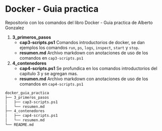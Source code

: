# Docker - Guia practica
Repositorio con los comandos del libro Docker - Guia practica de Alberto Gonzalez

1. __3_primeros_pasos__
    * __cap3-scripts.ps1__ Comandos introductorios de docker, se dan ejemplos los comandos `run`, `ps`, `logs`, `inspect`, `start` y `stop`.
    * __resumen.md__ Archivo markdown con anotaciones de uso de los comandos en `cap3-scripts.ps1`
2. __4_contenedores__
    * __cap4-scripts.ps1__ Se profundica en los comandos introductorios del capitulo 3 y se agregan mas.
    * __resumen.md__ Archivo markdown con anotaciones de uso de los comandos en `cap4-scripts.ps1`


```bash
docker_guia_practica
├── 3_primeros_pasos
│   ├── cap3-scripts.ps1
│   └── resumen.md
├── 4_contenedores
│   ├── cap4-scripts.ps1
│   └── resumen.md
└── README.md
```